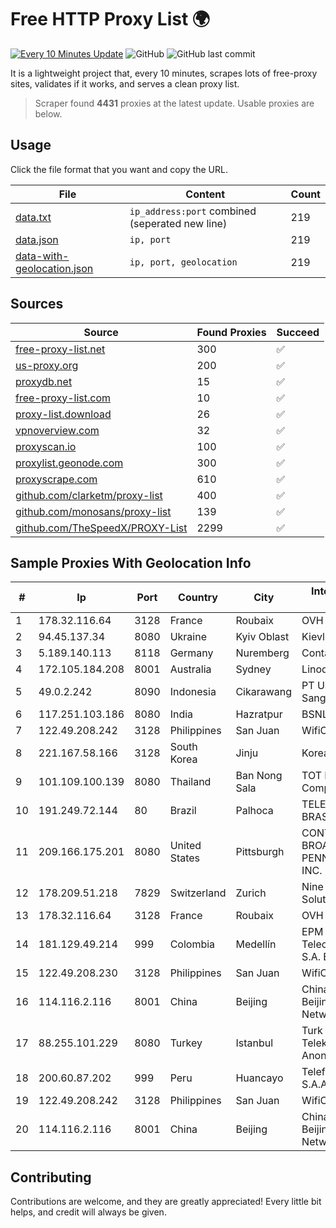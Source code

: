 
# Free HTTP Proxy List 🌍

[![Every 10 Minutes Update](https://github.com/mertguvencli/http-proxy-list/actions/workflows/main.yml/badge.svg?branch=main)](https://github.com/mertguvencli/http-proxy-list/actions/workflows/main.yml)
![GitHub](https://img.shields.io/github/license/mertguvencli/http-proxy-list)
![GitHub last commit](https://img.shields.io/github/last-commit/mertguvencli/http-proxy-list)

It is a lightweight project that, every 10 minutes, scrapes lots of free-proxy sites, validates if it works, and serves a clean proxy list.


> Scraper found **4431** proxies at the latest update. Usable proxies are below.

## Usage

Click the file format that you want and copy the URL.


|File|Content|Count|
|----|-------|-----|
|[data.txt](https://raw.githubusercontent.com/mertguvencli/http-proxy-list/main/proxy-list/data.txt)|`ip_address:port` combined (seperated new line)|219|
|[data.json](https://raw.githubusercontent.com/mertguvencli/http-proxy-list/main/proxy-list/data.json)|`ip, port`|219|
|[data-with-geolocation.json](https://raw.githubusercontent.com/mertguvencli/http-proxy-list/main/proxy-list/data-with-geolocation.json)|`ip, port, geolocation`|219|

## Sources

|Source|Found Proxies|Succeed|
|------|-------------|-------|
|[free-proxy-list.net](https://free-proxy-list.net)|300|✅|
|[us-proxy.org](https://www.us-proxy.org)|200|✅|
|[proxydb.net](http://proxydb.net)|15|✅|
|[free-proxy-list.com](https://free-proxy-list.com/?page=&port=&type%5B%5D=http&type%5B%5D=https&up_time=0&search=Search)|10|✅|
|[proxy-list.download](https://www.proxy-list.download/HTTP)|26|✅|
|[vpnoverview.com](https://vpnoverview.com/privacy/anonymous-browsing/free-proxy-servers)|32|✅|
|[proxyscan.io](https://www.proxyscan.io)|100|✅|
|[proxylist.geonode.com](https://proxylist.geonode.com/api/proxy-list?limit=300&page=1&sort_by=lastChecked&sort_type=desc&protocols=http,https)|300|✅|
|[proxyscrape.com](https://api.proxyscrape.com/v2/?request=displayproxies&protocol=http&timeout=10000&country=all&ssl=all&anonymity=all)|610|✅|
|[github.com/clarketm/proxy-list](https://raw.githubusercontent.com/clarketm/proxy-list/master/proxy-list-raw.txt)|400|✅|
|[github.com/monosans/proxy-list](https://raw.githubusercontent.com/monosans/proxy-list/main/proxies/http.txt)|139|✅|
|[github.com/TheSpeedX/PROXY-List](https://raw.githubusercontent.com/TheSpeedX/PROXY-List/master/http.txt)|2299|✅|


## Sample Proxies With Geolocation Info

|#|Ip|Port|Country|City|Internet Service Provider|
|-|--|----|-------|----|-------------------------|
|1|178.32.116.64|3128|France|Roubaix|OVH SAS|
|2|94.45.137.34|8080|Ukraine|Kyiv Oblast|Kievline LLC|
|3|5.189.140.113|8118|Germany|Nuremberg|Contabo GmbH|
|4|172.105.184.208|8001|Australia|Sydney|Linode, LLC|
|5|49.0.2.242|8090|Indonesia|Cikarawang|PT Usaha Adi Sanggoro|
|6|117.251.103.186|8080|India|Hazratpur|BSNL Internet|
|7|122.49.208.242|3128|Philippines|San Juan|WifiCity, Inc|
|8|221.167.58.166|3128|South Korea|Jinju|Korea Telecom|
|9|101.109.100.139|8080|Thailand|Ban Nong Sala|TOT Public Company Limited|
|10|191.249.72.144|80|Brazil|Palhoca|TELEFÔNICA BRASIL S.A|
|11|209.166.175.201|8080|United States|Pittsburgh|CONTINENTAL BROADBAND PENNSYLVANIA, INC.|
|12|178.209.51.218|7829|Switzerland|Zurich|Nine Internet Solutions AG|
|13|178.32.116.64|3128|France|Roubaix|OVH SAS|
|14|181.129.49.214|999|Colombia|Medellín|EPM Telecomunicaciones S.A. E.S.P.|
|15|122.49.208.230|3128|Philippines|San Juan|WifiCity, Inc|
|16|114.116.2.116|8001|China|Beijing|China Unicom Beijing Province Network|
|17|88.255.101.229|8080|Turkey|Istanbul|Turk Telekomunikasyon Anonim Sirketi|
|18|200.60.87.202|999|Peru|Huancayo|Telefonica del Peru S.A.A.|
|19|122.49.208.242|3128|Philippines|San Juan|WifiCity, Inc|
|20|114.116.2.116|8001|China|Beijing|China Unicom Beijing Province Network|



## Contributing

Contributions are welcome, and they are greatly appreciated! Every
little bit helps, and credit will always be given.

